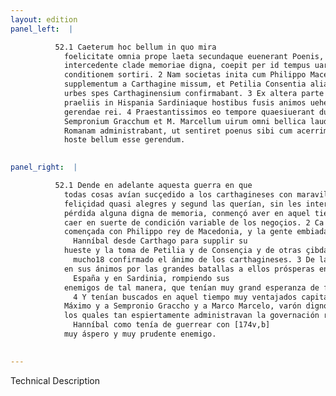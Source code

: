 ```yaml
---
layout: edition
panel_left:  |

          52.1 Caeterum hoc bellum in quo mira
            foelicitate omnia prope laeta secundaque euenerant Poenis, nulla tot uictoriis
            intercedente clade memoriae digna, coepit per id tempus uarios euentus uariamque rerum
            conditionem sortiri. 2 Nam societas inita cum Philippo Macedonum rege et
            supplementum a Carthagine missum, et Petilia Consentia aliaeque in Brutiis expugnatae
            urbes spes Carthaginensium confirmabant. 3 Ex altera parte Romani maximis
            praeliis in Hispania Sardiniaque hostibus fusis animos uehementer erexerant ad spem bene
            gerendae rei. 4 Praestantissimos eo tempore quaesiuerant duces Fabium Maximum
            Sempronium Gracchum et M. Marcellum uirum omni bellica laude dignum, qui ita impigre rem
            Romanam administrabant, ut sentiret poenus sibi cum acerrimo simul prudentissimoque
            hoste bellum esse gerendum.
        

panel_right:  |

          52.1 Dende en adelante aquesta guerra en que
            todas cosas avían sucçedido a los carthagineses con maravillosa
            feliçidad quasi alegres y segund las querían, sin les intervenir entre tantas victorias
            pérdida alguna digna de memoria, conmençó aver en aquel tiempo diversos acaescimientos y
            caer en suerte de condición variable de los negoçios. 2 Ca la compañía
            començada con Philippo rey de Macedonia, y la gente embiada a
              Hanníbal desde Carthago para supplir su
            hueste y la toma de Petilia y de Consençia y de otras çibdades en Abruço, avían
              mucho18 confirmado el ánimo de los carthagineses. 3 De la otra parte, los romanos avían recobrado vigor
            en sus ánimos por las grandes batallas a ellos prósperas en
              España y en Sardinia, rompiendo sus
            enemigos de tal manera, que tenían muy grand esperanza de fazer bien su negocio.
              4 Y tenían buscados en aquel tiempo muy ventajados capitanes, a Fabio
            Máximo y a Sempronio Graccho y a Marco Marcelo, varón digno de todo loor en la guerra,
            los quales tan espiertamente administravan la governación romana, que ya sentía
              Hanníbal como tenía de guerrear con [174v,b]
            muy áspero y muy prudente enemigo.
        

---
```


 Technical Description 

        